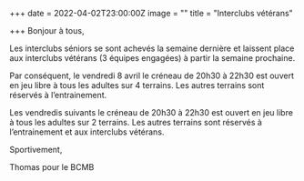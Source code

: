 +++
date = 2022-04-02T23:00:00Z
image = ""
title = "Interclubs vétérans"

+++
Bonjour à tous,

Les interclubs séniors se sont achevés la semaine dernière et laissent place aux interclubs vétérans (3 équipes engagées) à partir la semaine prochaine.

Par conséquent, le vendredi 8 avril le créneau de 20h30 à 22h30 est ouvert en jeu libre à tous les adultes sur 4 terrains. Les autres terrains sont réservés à l’entrainement.

Les vendredis suivants le créneau de 20h30 à 22h30 est ouvert en jeu libre à tous les adultes sur 2 terrains. Les autres terrains sont réservés à l’entrainement et aux interclubs vétérans.

Sportivement,

Thomas pour le BCMB